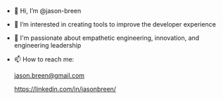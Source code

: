 - 👋 Hi, I’m @jason-breen
- 👀 I’m interested in creating tools to improve the developer experience
- 💞️ I'm passionate about empathetic engineering, innovation, and engineering leadership
- 📫 How to reach me:
    
    jason.breen@gmail.com
    
    <https://linkedin.com/in/jasonbreen/>

<!---
jason-breen/jason-breen is a ✨ special ✨ repository because its `README.md` (this file) appears on your GitHub profile.
You can click the Preview link to take a look at your changes.
--->
